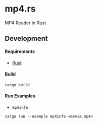 # mp4.rs
MP4 Reader in Rust

## Development

#### Requirements
* [Rust](https://www.rust-lang.org/)

#### Build
```
cargo build
```

#### Run Examples
* `mp4info`
```
cargo run --example mp4info <movie.mp4>
```
